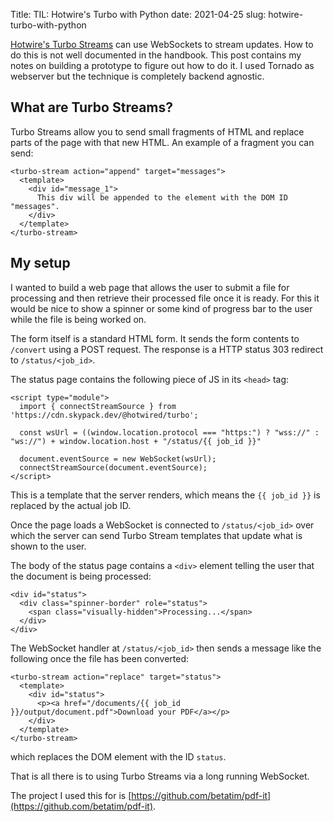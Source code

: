 Title: TIL: Hotwire's Turbo with Python
date: 2021-04-25
slug: hotwire-turbo-with-python

[Hotwire's Turbo Streams](https://turbo.hotwire.dev/handbook/streams) can use
WebSockets to stream updates. How to do this is not well documented in the
handbook. This post contains my notes on building a prototype to figure out
how to do it. I used Tornado as webserver but the technique is completely
backend agnostic.


## What are Turbo Streams?

Turbo Streams allow you to send small fragments of HTML and replace parts of
the page with that new HTML. An example of a fragment you can send:

```
<turbo-stream action="append" target="messages">
  <template>
    <div id="message_1">
      This div will be appended to the element with the DOM ID "messages".
    </div>
  </template>
</turbo-stream>
```

## My setup

I wanted to build a web page that allows the user to submit a file for
processing and then retrieve their processed file once it is ready. For this
it would be nice to show a spinner or some kind of progress bar to the user
while the file is being worked on.

The form itself is a standard HTML form. It sends the form contents to `/convert`
using a POST request. The response is a HTTP status 303 redirect to `/status/<job_id>`.

The status page contains the following piece of JS in its `<head>` tag:

```
<script type="module">
  import { connectStreamSource } from 'https://cdn.skypack.dev/@hotwired/turbo';

  const wsUrl = ((window.location.protocol === "https:") ? "wss://" : "ws://") + window.location.host + "/status/{{ job_id }}"

  document.eventSource = new WebSocket(wsUrl);
  connectStreamSource(document.eventSource);
</script>
```

This is a template that the server renders, which means the `{{ job_id }}` is
replaced by the actual job ID.

Once the page loads a WebSocket is connected to `/status/<job_id>` over which
the server can send Turbo Stream templates that update what is shown to the user.


The body of the status page contains a `<div>` element telling the user that
the document is being processed:
```
<div id="status">
  <div class="spinner-border" role="status">
    <span class="visually-hidden">Processing...</span>
  </div>
</div>
```

The WebSocket handler at `/status/<job_id>` then sends a message like the
following once the file has been converted:
```
<turbo-stream action="replace" target="status">
  <template>
    <div id="status">
      <p><a href="/documents/{{ job_id }}/output/document.pdf">Download your PDF</a></p>
    </div>
  </template>
</turbo-stream>
```
which replaces the DOM element with the ID `status`.

That is all there is to using Turbo Streams via a long running WebSocket.

The project I used this for is [https://github.com/betatim/pdf-it](https://github.com/betatim/pdf-it).
